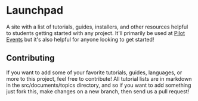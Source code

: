 Launchpad
=========
A site with a list of tutorials, guides, installers, and other resources helpful to students getting started with any project. It'll primarily be used at [Pilot Events](http://gopilot.org/events) but it's also helpful for anyone looking to get started!

Contributing
------------
If you want to add some of your favorite tutorials, guides, languages, or more to this project, feel free to contribute! All tutorial lists are in markdown in the src/documents/topics directory, and so if you want to add something just fork this, make changes on a new branch, then send us a pull request!
